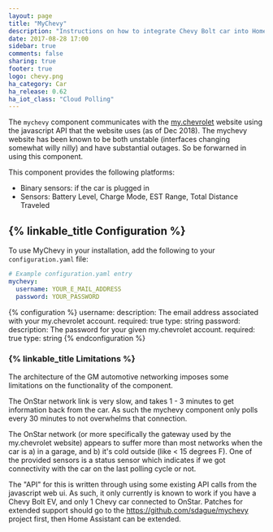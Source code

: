 ```yaml
---
layout: page
title: "MyChevy"
description: "Instructions on how to integrate Chevy Bolt car into Home Assistant."
date: 2017-08-28 17:00
sidebar: true
comments: false
sharing: true
footer: true
logo: chevy.png
ha_category: Car
ha_release: 0.62
ha_iot_class: "Cloud Polling"
---
```


The `mychevy` component communicates with
the [my.chevrolet](https://my.chevrolet.com) website using the
javascript API that the website uses (as of Dec 2018). The mychevy
website has been known to be both unstable (interfaces changing
somewhat willy nilly) and have substantial outages. So be forwarned in
using this component.

This component provides the following platforms:

 - Binary sensors: if the car is plugged in
 - Sensors: Battery Level, Charge Mode, EST Range, Total Distance Traveled

## {% linkable_title Configuration %}

To use MyChevy in your installation, add the following to your `configuration.yaml` file:

```yaml
# Example configuration.yaml entry
mychevy:
  username: YOUR_E_MAIL_ADDRESS
  password: YOUR_PASSWORD
```

{% configuration %}
username:
  description: The email address associated with your my.chevrolet account.
  required: true
  type: string
password:
  description: The password for your given my.chevrolet account.
  required: true
  type: string
{% endconfiguration %}


### {% linkable_title Limitations %}

The architecture of the GM automotive networking imposes some limitations on the functionality of the component.

The OnStar network link is very slow, and takes 1 - 3 minutes to get information back from the car. As such the mychevy component only polls every 30 minutes to not overwhelms that connection.

The OnStar network (or more specifically the gateway used by the my.chevrolet website) appears to suffer more than most networks when the car is a) in a garage, and b) it's cold outside (like < 15 degrees F). One of the provided sensors is a status sensor which indicates if we got connectivity with the car on the last polling cycle or not.

The "API" for this is written through using some existing API calls
from the javascript web ui. As such, it only currently is known to work if you have a Chevy Bolt EV, and only 1 Chevy car connected to OnStar. Patches for extended support should go to the https://github.com/sdague/mychevy project first, then Home Assistant can be extended.
